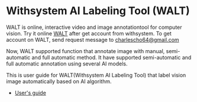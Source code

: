 # Withsystem AI Labeling Tool (WALT)

WALT is online, interactive video and image annotationtool for computer vision. Try it online [WALT](http://withsystem.iptime.org) after get account from withsystem. To get account on WALT, send request message to charlescho64@gmail.com

Now, WALT supported function that annotate image with manual, semi-automatic and full automatic method. It have supported  semi-automatic and full automatic annotation using several AI models.

This is user guide for WALT(Withsystem AI Labeling Tool) that label vision image automatically  based on AI algorithm.

- [User's guide](https://github.com/charlescho64/User_Guide_For_WALT/tree/main/documentation/user_guide.md)
